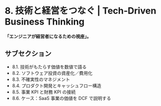 # 8. 技術と経営をつなぐ | Tech-Driven Business Thinking

**「エンジニアが経営者になるための視座」。**

## サブセクション

- 8.1. 技術がもたらす価値を数値で語る
- 8.2. ソフトウェア投資の資産化／費用化
- 8.3. 不確実性のマネジメント
- 8.4. プロダクト開発とキャッシュフロー構造
- 8.5. 事業 KPI と財務 KPI の接続
- 8.6. ケース：SaaS 事業の価値を DCF で説明する

